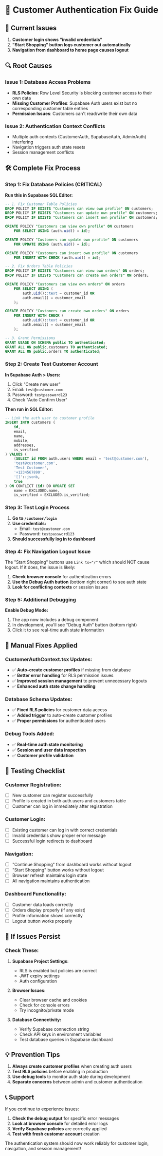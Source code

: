 # 🔧 Customer Authentication Fix Guide

## 🚨 **Current Issues**

1. **Customer login shows "invalid credentials"**
2. **"Start Shopping" button logs customer out automatically**
3. **Navigation from dashboard to home page causes logout**

## 🔍 **Root Causes**

### **Issue 1: Database Access Problems**
- **RLS Policies**: Row Level Security is blocking customer access to their own data
- **Missing Customer Profiles**: Supabase Auth users exist but no corresponding customer table entries
- **Permission Issues**: Customers can't read/write their own data

### **Issue 2: Authentication Context Conflicts**
- Multiple auth contexts (CustomerAuth, SupabaseAuth, AdminAuth) interfering
- Navigation triggers auth state resets
- Session management conflicts

## 🛠️ **Complete Fix Process**

### **Step 1: Fix Database Policies (CRITICAL)**

**Run this in Supabase SQL Editor:**

```sql
-- 1. Fix Customer Table Policies
DROP POLICY IF EXISTS "Customers can view own profile" ON customers;
DROP POLICY IF EXISTS "Customers can update own profile" ON customers;
DROP POLICY IF EXISTS "Customers can insert own profile" ON customers;

CREATE POLICY "Customers can view own profile" ON customers
    FOR SELECT USING (auth.uid() = id);

CREATE POLICY "Customers can update own profile" ON customers
    FOR UPDATE USING (auth.uid() = id);

CREATE POLICY "Customers can insert own profile" ON customers
    FOR INSERT WITH CHECK (auth.uid() = id);

-- 2. Fix Orders Table Policies
DROP POLICY IF EXISTS "Customers can view own orders" ON orders;
DROP POLICY IF EXISTS "Customers can create own orders" ON orders;

CREATE POLICY "Customers can view own orders" ON orders
    FOR SELECT USING (
        auth.uid()::text = customer_id OR 
        auth.email() = customer_email
    );

CREATE POLICY "Customers can create own orders" ON orders
    FOR INSERT WITH CHECK (
        auth.uid()::text = customer_id OR 
        auth.email() = customer_email
    );

-- 3. Grant Permissions
GRANT USAGE ON SCHEMA public TO authenticated;
GRANT ALL ON public.customers TO authenticated;
GRANT ALL ON public.orders TO authenticated;
```

### **Step 2: Create Test Customer Account**

**In Supabase Auth > Users:**
1. Click "Create new user"
2. Email: `test@customer.com`
3. Password: `testpassword123`
4. Check "Auto Confirm User"

**Then run in SQL Editor:**
```sql
-- Link the auth user to customer profile
INSERT INTO customers (
    id,
    email, 
    name, 
    mobile, 
    addresses,
    is_verified
) VALUES (
    (SELECT id FROM auth.users WHERE email = 'test@customer.com'),
    'test@customer.com',
    'Test Customer',
    '+1234567890',
    '[]'::jsonb,
    true
) ON CONFLICT (id) DO UPDATE SET
    name = EXCLUDED.name,
    is_verified = EXCLUDED.is_verified;
```

### **Step 3: Test Login Process**

1. **Go to `/customer/login`**
2. **Use credentials:**
   - Email: `test@customer.com`
   - Password: `testpassword123`
3. **Should successfully log in to dashboard**

### **Step 4: Fix Navigation Logout Issue**

The "Start Shopping" buttons use `Link to="/"` which should NOT cause logout. If it does, the issue is likely:

1. **Check browser console** for authentication errors
2. **Use the Debug Auth button** (bottom right corner) to see auth state
3. **Look for conflicting contexts** or session issues

### **Step 5: Additional Debugging**

**Enable Debug Mode:**
1. The app now includes a debug component
2. In development, you'll see "Debug Auth" button (bottom right)
3. Click it to see real-time auth state information

## 🔧 **Manual Fixes Applied**

### **CustomerAuthContext.tsx Updates:**
- ✅ **Auto-create customer profiles** if missing from database
- ✅ **Better error handling** for RLS permission issues  
- ✅ **Improved session management** to prevent unnecessary logouts
- ✅ **Enhanced auth state change handling**

### **Database Schema Updates:**
- ✅ **Fixed RLS policies** for customer data access
- ✅ **Added trigger** to auto-create customer profiles
- ✅ **Proper permissions** for authenticated users

### **Debug Tools Added:**
- ✅ **Real-time auth state monitoring**
- ✅ **Session and user data inspection**
- ✅ **Customer profile validation**

## 🧪 **Testing Checklist**

### **Customer Registration:**
- [ ] New customer can register successfully
- [ ] Profile is created in both auth.users and customers table
- [ ] Customer can log in immediately after registration

### **Customer Login:**
- [ ] Existing customer can log in with correct credentials
- [ ] Invalid credentials show proper error message
- [ ] Successful login redirects to dashboard

### **Navigation:**
- [ ] "Continue Shopping" from dashboard works without logout
- [ ] "Start Shopping" button works without logout
- [ ] Browser refresh maintains login state
- [ ] All navigation maintains authentication

### **Dashboard Functionality:**
- [ ] Customer data loads correctly
- [ ] Orders display properly (if any exist)
- [ ] Profile information shows correctly
- [ ] Logout button works properly

## 🚨 **If Issues Persist**

### **Check These:**

1. **Supabase Project Settings:**
   - RLS is enabled but policies are correct
   - JWT expiry settings
   - Auth configuration

2. **Browser Issues:**
   - Clear browser cache and cookies
   - Check for console errors
   - Try incognito/private mode

3. **Database Connectivity:**
   - Verify Supabase connection string
   - Check API keys in environment variables
   - Test database queries in Supabase dashboard

## 💡 **Prevention Tips**

1. **Always create customer profiles** when creating auth users
2. **Test RLS policies** before enabling in production
3. **Use debug tools** to monitor auth state during development
4. **Separate concerns** between admin and customer authentication

## 📞 **Support**

If you continue to experience issues:
1. **Check the debug output** for specific error messages
2. **Look at browser console** for detailed error logs
3. **Verify Supabase policies** are correctly applied
4. **Test with fresh customer account** creation

The authentication system should now work reliably for customer login, navigation, and session management! 